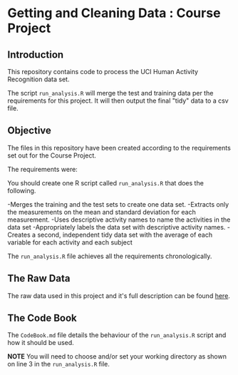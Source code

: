 Getting and Cleaning Data : Course Project
==========================================

Introduction
------------
This repository contains code to process the UCI Human Activity Recognition data set.

The script `run_analysis.R` will merge the test and training data per the requirements for this project. It will then output the final "tidy" data to a csv file.



Objective
----------

The files in this repository have been created according to the requirements set out for the Course Project.

The requirements were:

You should create one R script called `run_analysis.R` that does the following.

-Merges the training and the test sets to create one data set.
-Extracts only the measurements on the mean and standard deviation for each measurement.
-Uses descriptive activity names to name the activities in the data set
-Appropriately labels the data set with descriptive activity names.
-Creates a second, independent tidy data set with the average of each variable for each activity and each subject

The `run_analysis.R` file achieves all the requirements chronologically.


The Raw Data
------------------------------
The raw data used in this project and it's full description can be found [here](http://archive.ics.uci.edu/ml/datasets/Human+Activity+Recognition+Using+Smartphones).



The Code Book
-------------
The `CodeBook.md` file details the behaviour of the `run_analysis.R` script and how it should be used.



**NOTE** You will need to choose and/or set your working directory as shown on line 3 in the `run_analysis.R` file.